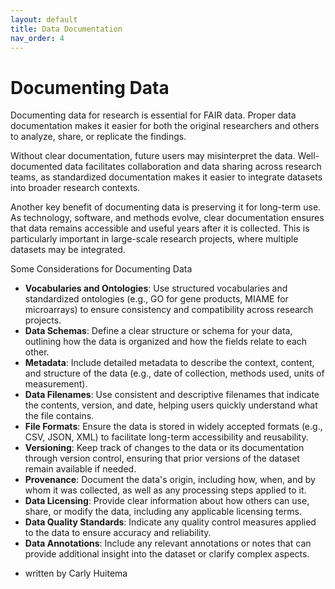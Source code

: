 ```yaml
---
layout: default
title: Data Documentation
nav_order: 4
---
```


# Documenting Data 

Documenting data for research is essential for FAIR data. Proper data documentation makes it easier for both the original researchers and others to analyze, share, or replicate the findings. 

Without clear documentation, future users may misinterpret the data. Well-documented data facilitates collaboration and data sharing across research teams, as standardized documentation makes it easier to integrate datasets into broader research contexts.

Another key benefit of documenting data is preserving it for long-term use. As technology, software, and methods evolve, clear documentation ensures that data remains accessible and useful years after it is collected. This is particularly important in large-scale research projects, where multiple datasets may be integrated.

Some Considerations for Documenting Data

* **Vocabularies and Ontologies**: Use structured vocabularies and standardized ontologies (e.g., GO for gene products, MIAME for microarrays) to ensure consistency and compatibility across research projects.
* **Data Schemas**: Define a clear structure or schema for your data, outlining how the data is organized and how the fields relate to each other.
* **Metadata**: Include detailed metadata to describe the context, content, and structure of the data (e.g., date of collection, methods used, units of measurement).
* **Data Filenames**: Use consistent and descriptive filenames that indicate the contents, version, and date, helping users quickly understand what the file contains.
* **File Formats**: Ensure the data is stored in widely accepted formats (e.g., CSV, JSON, XML) to facilitate long-term accessibility and reusability.
* **Versioning**: Keep track of changes to the data or its documentation through version control, ensuring that prior versions of the dataset remain available if needed.
* **Provenance**: Document the data's origin, including how, when, and by whom it was collected, as well as any processing steps applied to it.
* **Data Licensing**: Provide clear information about how others can use, share, or modify the data, including any applicable licensing terms.
* **Data Quality Standards**: Indicate any quality control measures applied to the data to ensure accuracy and reliability.
* **Data Annotations**: Include any relevant annotations or notes that can provide additional insight into the dataset or clarify complex aspects.

- written by Carly Huitema

